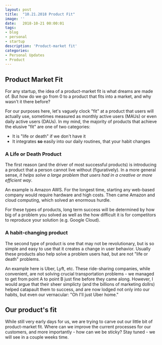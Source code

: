 ```yaml
---
layout: post
title:  "10.21.2018 Product Fit"
image: ''
date:   2018-10-21 00:00:01
tags:
- blog
- personal
- startup
description: 'Product-market fit'
categories:
- Personal Updates
- Product
---
```


## Product Market Fit

For any startup, the idea of a product-market fit is what dreams are made of. But how do we go from 0 to a product that fits into a market, and why wasn't it there before? 

For our purposes here, let's vaguely clock "fit" at a product that users will actually use, sometimes measured as monthly active users (MAUs) or even daily active users (DAUs). In my mind, the majority of products that achieve the elusive "fit" are one of two categories:

* It is "life or death" if we don't have it
* It integrates **so** easily into our daily routines, that your habit changes

### A Life or Death Product

The first reason (and the driver of most successful products) is introducing a product that a person cannot live without (figuratively). In a more general sense, *it helps solve a large problem that users had in a creative or more efficient way*. 

An example is Amazon AWS. For the longest time, starting any web-based company would require hardware and high costs. Then came Amazon and cloud computing, which solved an enormous hurdle. 

For these types of products, long term success will be determined by how big of a problem you solved as well as the how difficult it is for competitors to reproduce your solution (e.g. Google Cloud). 

### A habit-changing product

The second type of product is one that may not be revolutionary, but is so simple and easy to use that it creates a change in user behavior. Usually these products also help solve a problem users had, but are not "life or death" problems. 

An example here is Uber, Lyft, etc. These ride-sharing companies, while convenient, are not solving crucial transportation problems - we managed to get from point A to point B just fine before they came along. However, I would argue that their sheer simplicty (and the billions of marketing dollrs) helped catapault them to success, and are now lodged not only into our habits, but even our vernacular: "Oh I'll just Uber home." 

## Our product's fit

While still very early days for us, we are trying to carve out our little bit of product-market fit. Where can we improve the current processes for our customers, and more importantly - how can we be sticky? Stay tuned - we will see in a couple weeks time.






